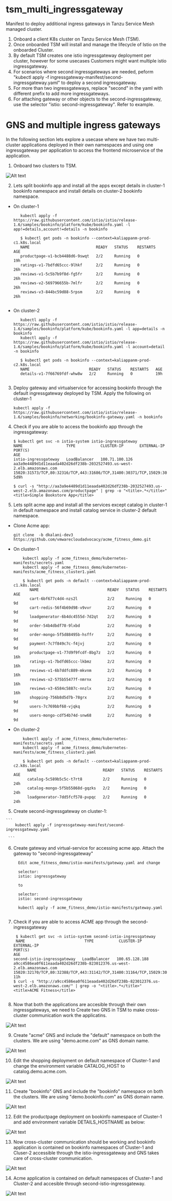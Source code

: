 # tsm_multi_ingressgateway
Manifest to deploy additional ingress gateways in Tanzu Service Mesh managed cluster. 

1) Onboard a client K8s cluster on Tanzu Service Mesh (TSM). 
2) Once onboarded TSM will install and manage the lifecycle of Istio on the onboarded Cluster. 
3) By default TSM creates one istio ingressgateway deployment per cluster, however for some usecases Customers might want multiple istio ingressgateway. 
4) For scenarios where second ingressgateways are needed, peform "kubectl apply -f ingressgateway-manifest/second-ingressgateway.yaml" to deploy a second ingressgateway. 
5) For more than two ingressgateways, replace "second" in the yaml with different prefix to add more ingressgateways. 
6) For attaching gateway or other objects to the second-ingressgateway, use the selector "istio: second-ingressgateway". Refer to example.

# GNS and multiple ingress gateways

In the following section lets explore a usecase where we have two multi-cluster applications deployed in their own namespaces and using one ingressgateway per application to access the frontend microservice of the application. 

1) Onboard two clusters to TSM. 

![Alt text](/images/two_clusters.png?raw=true)

2) Lets split bookinfo app and install all the apps except details in cluster-1 bookinfo namespace and install details on cluster-2 bookinfo namespace. 

  - On cluster-1 
     ```kubectl label ns bookinfo istio-injection=enabled
        kubectl apply -f https://raw.githubusercontent.com/istio/istio/release-1.6/samples/bookinfo/platform/kube/bookinfo.yaml -l app!=details,account!=details -n bookinfo
        
        $ kubectl get pods -n bookinfo --context=kaliappanm-prod-c1.k8s.local
        NAME                             READY   STATUS    RESTARTS   AGE
        productpage-v1-bcb4488d6-9swqt   2/2     Running   0          19h
        ratings-v1-7bdfd65ccc-9lhkf      2/2     Running   0          26h
        reviews-v1-5c5b7b9f8d-fg5fr      2/2     Running   0          26h
        reviews-v2-569796655b-7mlfr      2/2     Running   0          26h
        reviews-v3-844bc59d88-5rpsm      2/2     Running   0          26h
        
     ```
  
  - On cluster-2 
     ```kubectl label ns bookinfo istio-injection=enabled
        kubectl apply -f https://raw.githubusercontent.com/istio/istio/release-1.6/samples/bookinfo/platform/kube/bookinfo.yaml -l app=details -n bookinfo
        kubectl apply -f https://raw.githubusercontent.com/istio/istio/release-1.6/samples/bookinfo/platform/kube/bookinfo.yaml -l account=detail -n bookinfo
        
        $ kubectl get pods -n bookinfo --context=kaliappanm-prod-c2.k8s.local
        NAME                          READY   STATUS    RESTARTS   AGE
        details-v1-7f66769fdf-whw8w   2/2     Running   0          19h
        
      ```
3) Deploy gateway and virtualservice for accessing bookinfo through the default ingressgateway deployed by TSM. Apply the following on cluster-1

    ``` 
    kubectl apply -f https://raw.githubusercontent.com/istio/istio/release-1.6/samples/bookinfo/networking/bookinfo-gateway.yaml -n bookinfo
    
    ```
4) Check if you are able to access the bookinfo app through the ingressgateway:

    ``` 
    $ kubectl get svc -n istio-system istio-ingressgateway
    NAME                   TYPE           CLUSTER-IP       EXTERNAL-IP                                                               PORT(S)                                                                                                                      AGE
    istio-ingressgateway   LoadBalancer   100.71.100.126   aa3a9e4489d1d11eaada402d26df238b-2032527493.us-west-2.elb.amazonaws.com   15020:31573/TCP,80:32316/TCP,443:31686/TCP,31400:30371/TCP,15029:30374/TCP,15030:30828/TCP,15031:30262/TCP,15032:32554/TCP   5d9h
    
    $ curl -s "http://aa3a9e4489d1d11eaada402d26df238b-2032527493.us-west-2.elb.amazonaws.com/productpage" | grep -o "<title>.*</title>"
    <title>Simple Bookstore App</title>
    
    ```

    


4) Lets split acme app and install all the services except catalog in cluster-1 in default namespace and install catalog service in cluster-2 default namespace.

  - Clone Acme app:
     ``` 
     git clone  -b dkalani-dev3    https://github.com/vmwarecloudadvocacy/acme_fitness_demo.git
     
    ```

  - On cluster-1
     ``` kubectl label ns default istio-injection=enabled
         kubectl apply -f acme_fitness_demo/kubernetes-manifests/secrets.yaml
         kubectl apply -f acme_fitness_demo/kubernetes-manifests/acme_fitness_cluster1.yaml
         
         $ kubectl get pods -n default --context=kaliappanm-prod-c1.k8s.local
            NAME                              READY   STATUS    RESTARTS   AGE
            cart-6bf677c4d4-nzs2l             2/2     Running   0          9d
            cart-redis-56f4b69d98-v9vvr       2/2     Running   0          9d
            loadgenerator-6b4dc4555d-7d2qt    2/2     Running   0          9d
            order-54b4dbdf78-9lxbd            2/2     Running   0          9d
            order-mongo-5f5d88495b-hsffr      2/2     Running   0          9d
            payment-7c7f849c7c-f4jvj          2/2     Running   0          9d
            productpage-v1-77d9f9fcdf-8bg7z   2/2     Running   0          16h
            ratings-v1-7bdfd65ccc-lkbmz       2/2     Running   0          16h
            reviews-v1-6b7ddfc889-mkvnm       2/2     Running   0          16h
            reviews-v2-575b55477f-nmrnx       2/2     Running   0          16h
            reviews-v3-6584c5887c-nnzlx       2/2     Running   0          16h
            shopping-756b8d5d7b-78grx         2/2     Running   0          9d
            users-7c769bbf68-vjqkq            2/2     Running   0          9d
            users-mongo-cdf54b74d-snw68       2/2     Running   0          9d
    ```
  - On cluster-2
    ``` kubectl label ns default istio-injection=enabled
        kubectl apply -f acme_fitness_demo/kubernetes-manifests/secrets.yaml
        kubectl apply -f acme_fitness_demo/kubernetes-manifests/acme_fitness_cluster2.yaml
        
        $ kubectl get pods -n default --context=kaliappanm-prod-c2.k8s.local
          NAME                             READY   STATUS    RESTARTS   AGE
          catalog-5c589b5c5c-t7rt8         2/2     Running   0          24h
          catalog-mongo-5f5b55868d-gqzks   2/2     Running   0          24h
          loadgenerator-7dd5fcf578-pvpqc   2/2     Running   0          24h
     ```
  
  5) Create second-ingressgateway on cluster-1:
      
    ``` 
        kubectl apply -f ingressgateway-manifest/second-ingressgateway.yaml
         
     ```
  6) Create gateway and virtual-service for accessing acme app. Attach the gateway to "second-ingressgateway"
  
      ``` 
        Edit acme_fitness_demo/istio-manifests/gateway.yaml and change 
        
        selector:
        istio: ingressgateway 
        
        to
        
        selector:
        istio: second-ingressgateway 
        
        kubectl apply -f acme_fitness_demo/istio-manifests/gateway.yaml
           
     ```
     
   7) Check if you are able to access ACME app through the second-ingressgateway
   
         ``` 
          $ kubectl get svc -n istio-system second-istio-ingressgateway
          NAME                          TYPE           CLUSTER-IP       EXTERNAL-IP                                                              PORT(S)                                                                                                                      AGE
         second-istio-ingressgateway   LoadBalancer   100.65.128.188   a9cc4586ea0f611eaada402d26df238b-823012376.us-west-2.elb.amazonaws.com   15020:32170/TCP,80:32388/TCP,443:31142/TCP,31400:31164/TCP,15029:30173/TCP,15030:31063/TCP,15031:32682/TCP,15032:30968/TCP   11h
         $ curl -s "http://a9cc4586ea0f611eaada402d26df238b-823012376.us-west-2.elb.amazonaws.com/" | grep -o "<title>.*</title>"
         <title>ACME Fitness</title>
           
       ```
       
   8) Now that both the applications are accesible through their own ingressgateways, we need to Create two GNS in TSM to make cross-cluster communication work the applicatins. 
   
   ![Alt text](/images/cluster1_view.png?raw=true)
   
   9) Create "acme" GNS and include the "default" namespace on both the clusters. We are using "demo.acme.com" as GNS domain name. 
   
   ![Alt text](/images/acme_gns.png?raw=true)
   
   10) Edit the shopping deployment on default namespace of Cluster-1 and change the environment variable CATALOG_HOST to catalog.demo.acme.com.
   
   ![Alt text](/images/shopping_edit.png?raw=true)
   
   11) Create "bookinfo" GNS and include the "bookinfo" namespace on both the clusters. We are using "demo.bookinfo.com" as GNS domain name. 
   
   ![Alt text](/images/bookinfo_gns.png?raw=true)
   
   12) Edit the productpage deployment on bookinfo namespace of Cluster-1 and add environment variable DETAILS_HOSTNAME as below:
   
   ![Alt text](/images/productpage_edit.png?raw=true)
   
   
   
   13) Now cross-cluster communication should be working and bookinfo application is contained on bookinfo namespaces of Cluster-1 and Cluser-2 accessible through the istio-ingressgateway and GNS takes care of cross-cluster communication. 
   
   ![Alt text](/images/bookinfo_gnsview.png?raw=true)
   
   
   
   14) Acme application is contained on default namespaces of Cluster-1 and Cluster-2 and accesible through second-istio-ingressgateway. 
   
   ![Alt text](/images/acme_gns_view.png?raw=true)
   
   
   

  
  
  
  
  
      
  
  
  
  
  
  
  



